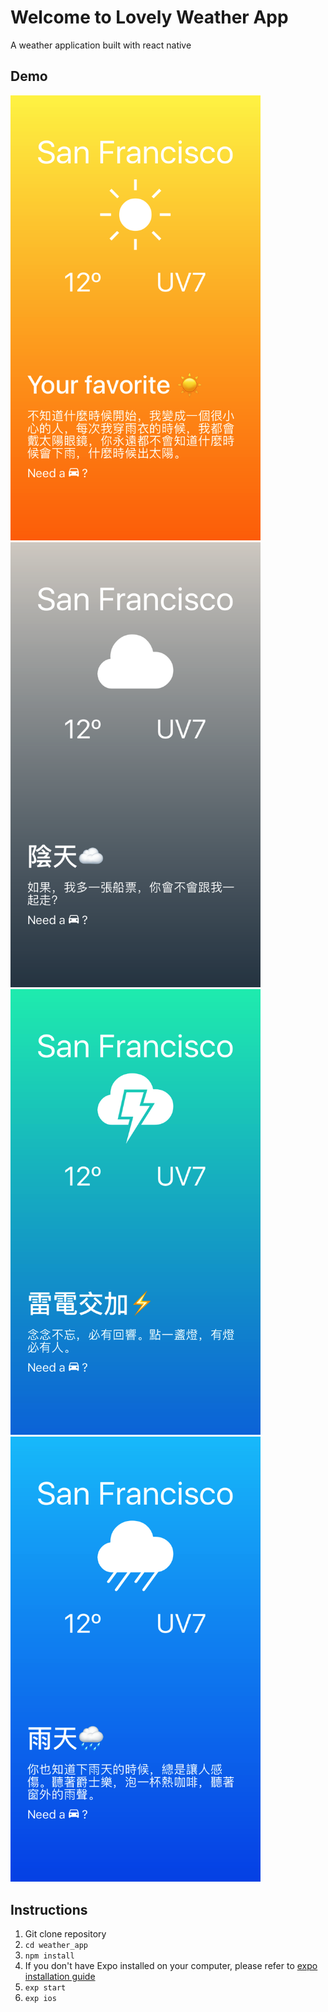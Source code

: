# Welcome to Lovely Weather App
A weather application built with react native
## Demo
<img src="./demo/screenshot_clear.png" width="400"><img src="./demo/screenshot_cloud.png" width="400"><img src="./demo/screenshot_thunder.png" width="400"><img src="./demo/screenshot_rain.png" width="400">
## Instructions
1. Git clone repository
1. `cd weather_app`
1. `npm install`
1. If you don't have Expo installed on your computer, please refer to [expo installation guide](https://docs.expo.io/versions/latest/introduction/installation)
1.  `exp start`
1.  `exp ios`
